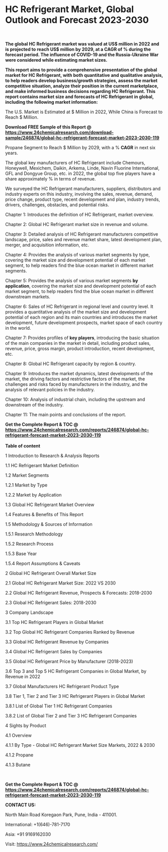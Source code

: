 <h1>HC Refrigerant Market, Global Outlook and Forecast 2023-2030</h1><br/><p><strong>The global HC Refrigerant market was valued at US$ million in 2022 and is projected to reach US$ million by 2029, at a <strong>CAGR</strong> of % during the forecast period. The influence of COVID-19 and the Russia-Ukraine War were considered while estimating market sizes.</strong></p><p><strong>This report aims to provide a comprehensive presentation of the global market for HC Refrigerant, with both quantitative and qualitative analysis, to help readers develop business/growth strategies, assess the market competitive situation, analyze their position in the current marketplace, and make informed business decisions regarding HC Refrigerant. This report contains market size and forecasts of HC Refrigerant in global, including the following market information:</strong></p><p>The U.S. Market is Estimated at $ Million in 2022, While China is Forecast to Reach $ Million.</p><div><b>Download FREE Sample of this Report @ <a href="https://www.24chemicalresearch.com/download-sample/246874/global-hc-refrigerant-forecast-market-2023-2030-119">https://www.24chemicalresearch.com/download-sample/246874/global-hc-refrigerant-forecast-market-2023-2030-119</a></b></div><p>Propane Segment to Reach $ Million by 2029, with a % <strong>CAGR</strong> in next six years.</p><p>The global key manufacturers of HC Refrigerant include Chemours, Honeywell, Mexichem, Daikin, Arkema, Linde, Navin Fluorine International, GFL and Dongyue Group, etc. in 2022, the global top five players have a share approximately % in terms of revenue.</p><p>We surveyed the HC Refrigerant manufacturers, suppliers, distributors and industry experts on this industry, involving the sales, revenue, demand, price change, product type, recent development and plan, industry trends, drivers, challenges, obstacles, and potential risks.</p><p>Chapter 1: Introduces the definition of HC Refrigerant, market overview.</p><p>Chapter 2: Global HC Refrigerant market size in revenue and volume.</p><p>Chapter 3: Detailed analysis of HC Refrigerant manufacturers competitive landscape, price, sales and revenue market share, latest development plan, merger, and acquisition information, etc.</p><p>Chapter 4: Provides the analysis of various market segments by type, covering the market size and development potential of each market segment, to help readers find the blue ocean market in different market segments.</p><p>Chapter 5: Provides the analysis of various market segments <strong>by application</strong>, covering the market size and development potential of each market segment, to help readers find the blue ocean market in different downstream markets.</p><p>Chapter 6: Sales of HC Refrigerant in regional level and country level. It provides a quantitative analysis of the market size and development potential of each region and its main countries and introduces the market development, future development prospects, market space of each country in the world.</p><p>Chapter 7: Provides profiles of <strong>key players</strong>, introducing the basic situation of the main companies in the market in detail, including product sales, revenue, price, gross margin, product introduction, recent development, etc.</p><p>Chapter 8: Global HC Refrigerant capacity by region & country.</p><p>Chapter 9: Introduces the market dynamics, latest developments of the market, the driving factors and restrictive factors of the market, the challenges and risks faced by manufacturers in the industry, and the analysis of relevant policies in the industry.</p><p>Chapter 10: Analysis of industrial chain, including the upstream and downstream of the industry.</p><p>Chapter 11: The main points and conclusions of the report.</p><div><b>Get the Complete Report & TOC @ <a href="https://www.24chemicalresearch.com/reports/246874/global-hc-refrigerant-forecast-market-2023-2030-119">https://www.24chemicalresearch.com/reports/246874/global-hc-refrigerant-forecast-market-2023-2030-119</a></b></div><br><b>Table of content</b><p>1 Introduction to Research & Analysis Reports<br />
 
  1.1 HC Refrigerant Market Definition<br />
 
  1.2 Market Segments<br />
 
  1.2.1 Market by Type<br />
 
  1.2.2 Market by Application<br />
 
  1.3 Global HC Refrigerant Market Overview<br />
 
  1.4 Features & Benefits of This Report<br />
 
  1.5 Methodology & Sources of Information<br />
 
  1.5.1 Research Methodology<br />
 
  1.5.2 Research Process<br />
 
  1.5.3 Base Year<br />
 
  1.5.4 Report Assumptions & Caveats<br />
 
 2 Global HC Refrigerant Overall Market Size<br />
 
  2.1 Global HC Refrigerant Market Size: 2022 VS 2030<br />
 
  2.2 Global HC Refrigerant Revenue, Prospects & Forecasts: 2018-2030<br />
 
  2.3 Global HC Refrigerant Sales: 2018-2030<br />
 
 3 Company Landscape<br />
 
  3.1 Top HC Refrigerant Players in Global Market<br />
 
  3.2 Top Global HC Refrigerant Companies Ranked by Revenue<br />
 
  3.3 Global HC Refrigerant Revenue by Companies<br />
 
  3.4 Global HC Refrigerant Sales by Companies<br />
 
  3.5 Global HC Refrigerant Price by Manufacturer (2018-2023)<br />
 
  3.6 Top 3 and Top 5 HC Refrigerant Companies in Global Market, by Revenue in 2022<br />
 
  3.7 Global Manufacturers HC Refrigerant Product Type<br />
 
  3.8 Tier 1, Tier 2 and Tier 3 HC Refrigerant Players in Global Market<br />
 
  3.8.1 List of Global Tier 1 HC Refrigerant Companies<br />
 
  3.8.2 List of Global Tier 2 and Tier 3 HC Refrigerant Companies<br />
 
 4 Sights by Product<br />
 
  4.1 Overview<br />
 
  4.1.1 By Type - Global HC Refrigerant Market Size Markets, 2022 & 2030<br />
 
  4.1.2 Propane<br />
 
  4.1.3 Butane<br />
 
 <br><div><b>Get the Complete Report & TOC @ <a href="https://www.24chemicalresearch.com/reports/246874/global-hc-refrigerant-forecast-market-2023-2030-119">https://www.24chemicalresearch.com/reports/246874/global-hc-refrigerant-forecast-market-2023-2030-119</a></b></div></p>
 
 <b>CONTACT US:</b><br>
 
 North Main Road Koregaon Park, Pune, India - 411001.<br/>
 
 International: +1(646)-781-7170<br/>
 
 Asia: +91 9169162030<br/>
 
 Visit: <a href="https://www.24chemicalresearch.com/">https://www.24chemicalresearch.com/</a>
 
 <br>